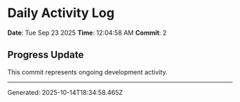 # Daily Activity Log

**Date**: Tue Sep 23 2025
**Time**: 12:04:58 AM
**Commit**: 2

## Progress Update

This commit represents ongoing development activity.

---
Generated: 2025-10-14T18:34:58.465Z
